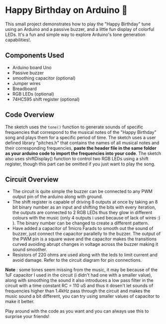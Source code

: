 
# Happy Birthday on Arduino 🎂


This small project demonstrates how to play the "Happy Birthday" tune using an Arduino and a passive buzzer, and a little fun display of colorful LEDs. It's a fun and simple way to explore Arduino's tone generation capabilities!.

## Components Used

- Arduino board Uno
- Passive buzzer
- smoothing capacitor (optional)
- Jumper wires
- Breadboard
- RGB LEDs (optional)
- 74HC595 shift register (optional)

## Code Overview

The sketch uses the `tone()` function to generate sounds of specific frequencies that correspond to the musical notes of the "Happy Birthday" song and plays them for a specific period of time. The sketch uses a user defined library "pitches.h" that contains the names of all musical notes and their corresponding frequencies, **paste the header file in the same folder as your arduino code to import the frequencies into your code**.
The sketch also uses shiftDisplay() function to control two RGB LEDs using a shift register, though this part can be omitted if you just want to play the song.

## Circuit Overview

- The circuit is quite simple the buzzer can be connected to any PWM output pin of the arduino along with ground.
- The shift register is capable of driving 8 outputs at once by taking an 8 bit binary number as an input and shifting the bits with every iteration, the outputs are connected to 2 RGB LEDs thus they glow in different colours with the music (only 4 outputs i used because of lack of wires :) ). The binary number can be changed to create a different pattern.
- Have added a capacitor of 1micro Farads to smooth out the sound of buzzer, just connect the capacitor parallelly to the buzzer. The output of the PWM pin is a square wave and the capacitor makes the transitions curved avoiding abrupt changes in voltage across the buzzer making it sound smoother.
- Resistors of 220 ohms are used along with the leds to limit current and avoid damage. 
Refer to the circuit diagram for pin connections.

**Note** : some tones seem missing from the music, it may be because of the 1uF capacitor I used in the circuit (i didn't had one with a smaller value), along with smoothing the sound it also introduces a low pass filter in the circuit with a time constant RC = 110 uS and thus it dosen't let sounds of frequencies higher than 1.4kHz pass through the circuit and makes the music sound a bit different, you can try using smaller values of capacitor to make it better. 



Play around with the code as you want and you can always use this to surprise your friends!
